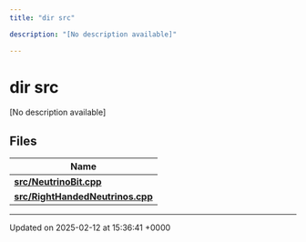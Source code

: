 ```yaml
---
title: "dir src"

description: "[No description available]"

---
```


# dir src

[No description available]

## Files

| Name           |
| -------------- |
| **[src/NeutrinoBit.cpp](/documentation/code/files/neutrinobit_8cpp/#file-src-neutrinobit-cpp)**  |
| **[src/RightHandedNeutrinos.cpp](/documentation/code/files/righthandedneutrinos_8cpp/#file-src-righthandedneutrinos-cpp)**  |






-------------------------------

Updated on 2025-02-12 at 15:36:41 +0000

